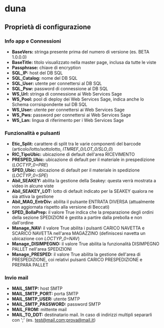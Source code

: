 # duna

## Proprietà di configurazione

### Info app e Connessioni

- **BaseVers:** stringa presente prima del numero di versione (es. BETA 1.0.0.0) 
- **BaseTitle:** titolo visualizzato nella master page, inclusa da tutte le viste
- **Passphrase:** chiave di encryption
- **SQL_IP:** host del DB SQL
- **SQL_Catalog:** nome del DB SQL
- **SQL_User:** utente per connettersi al DB SQL
- **SQL_Psw:** password di connessione al DB SQL
- **WS_Url:** stringa di connessione ai Web Services Sage
- **WS_Pool:** pool di deploy dei Web Services Sage, indica anche lo Schema corrsispondente sul DB SQL
- **WS_User:** utente per connettersi ai Web Services Sage
- **WS_Pws:** password per connettersi ai Web Services Sage
- **WS_Lan:** lingua di riferimento per i Web Services Sage

### Funzionalità e pulsanti

- **Etic_Split:** carattere di split tra le varie componenti del barcode (articolo/lotto/sottolotto, *ITMREF_0/LOT_0/SLO_0*)
- **RIC_TipoUbic:** ubicazione di default dell'area RICEVIMENTO
- **PRESPED_Ubic:** ubicazione di default per il materiale in prespedizione (*LOCTYP_0=PRE*)
- **SPED_Ubic:** ubicazione di default per il materiale in spedizione (*LOCTYP_0=SPE*)
- **Abil_SEAKEY:** abilita la gestione della Seakey: questa verrà mostrata a video in alcune viste
- **Abil_SEAKEY_LOT:** lotto di default indicato per la SEAKEY qualora ne sia attiva la gestione
- **Abil_MAG_EntrDiv:** abilita il pulsante ENTRATA DIVERSA (attualmente non aggiornata rispetto alla versione di Beccati)
- **SPED_BollaPrep:** il valore True indica che la preparazione degli ordini della sezione SPEDIZIONI è gestita a partire dalla prebolla e non dall'ordine
- **Manage_NAV:** il valore True abilita i pulsanti CARICO NAVETTA e SCARICO NAVETTA nell'area MAGAZZINO (definiscesi navetta un ubicazione con *LOCTYP_0=NAV*)
- **Manage_DISIMPEGNO:** il valore True abilita la funzionalità DISIMPEGNO PALLET nell'area SPEDIZIONI
- **Manage_PRESPED:** il valore True abilita la gestione dell'area di PRESPEDIZIONE, coi relativi pulsanti CARICO PRESPEDIZIONE e PREPARA PALLET

### Invio mail 

- **MAIL_SMTP:** host SMTP
- **MAIL_SMTP_PORT:** porta SMTP
- **MAIL_SMTP_USER:** utente SMTP
- **MAIL_SMTP_PASSWORD:** password SMTP
- **MAIL_FROM:** mittente mail
- **MAIL_TO_DDT:** destinatario mail. In caso di indirizzi multipli separarli con ';' (es. test@mail.com;prova@mail.it)
